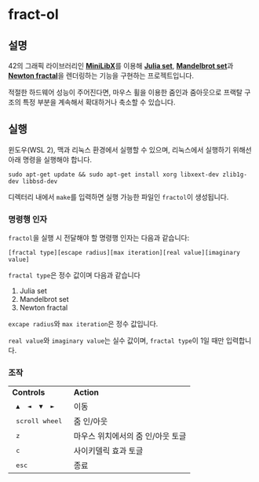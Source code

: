 # fract-ol

## 설명

42의 그래픽 라이브러리인 [**MiniLibX**](https://harm-smits.github.io/42docs/libs/minilibx)를 이용해 [**Julia set**](https://en.wikipedia.org/wiki/Julia_set), [**Mandelbrot set**](https://en.wikipedia.org/wiki/Mandelbrot_set)과 [**Newton fractal**](https://en.wikipedia.org/wiki/Newton_fractal)을 렌더링하는 기능을 구현하는 프로젝트입니다.   

적절한 하드웨어 성능이 주어진다면, 마우스 휠을 이용한 줌인과 줌아웃으로 프랙탈 구조의 특정 부분을 계속해서 확대하거나 축소할 수 있습니다.   

## 실행

윈도우(WSL 2), 맥과 리눅스 환경에서 실행할 수 있으며, 리눅스에서 실행하기 위해선 아래 명령을 실행해야 합니다.   
```shell
sudo apt-get update && sudo apt-get install xorg libxext-dev zlib1g-dev libbsd-dev
```   
디렉터리 내에서 `make`를 입력하면 실행 가능한 파일인 `fractol`이 생성됩니다.


### 명령행 인자
`fractol`을 실행 시 전달해야 할 명령행 인자는 다음과 같습니다:   
```shell
[fractal type][escape radius][max iteration][real value][imaginary value]
```   
`fractal type`은 정수 값이며 다음과 같습니다   
1. Julia set
2. Mandelbrot set
3. Newton fractal

`excape radius`와 `max iteration`은 정수 값입니다.

`real value`와 `imaginary value`는 실수 값이며, `fractal type`이 1일 때만 입력합니다.

### 조작
<table>
  <tr><td><strong>Controls</strong></td><td><strong>Action</strong></td></tr>
  <tr><td><kbd>&nbsp;▲&nbsp;</kbd><kbd>&nbsp;◄&nbsp;</kbd><kbd>&nbsp;▼&nbsp;</kbd><kbd>&nbsp;►&nbsp;</kbd></td><td>이동</td></tr>
  <tr><td><kbd>&nbsp;scroll wheel&nbsp;</kbd></td><td>줌 인/아웃</td></tr>
  <tr><td><kbd>&nbsp;z&nbsp;</kbd></td><td>마우스 위치에서의 줌 인/아웃 토글</td></tr>
  <tr><td><kbd>&nbsp;c&nbsp;</kbd></td><td>사이키델릭 효과 토글</td></tr>
  <tr><td><kbd>&nbsp;esc&nbsp;</kbd></td><td>종료</td></tr>
</table>


